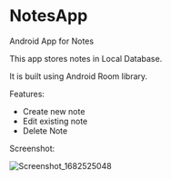 # NotesApp
Android App for Notes

This app stores notes in Local Database.

It is built using Android Room library.

Features:
- Create new note
- Edit existing note
- Delete Note

Screenshot:

![Screenshot_1682525048](https://user-images.githubusercontent.com/34592221/234635051-03ebf4b6-7463-47f2-80d3-411fb40976d5.png)
